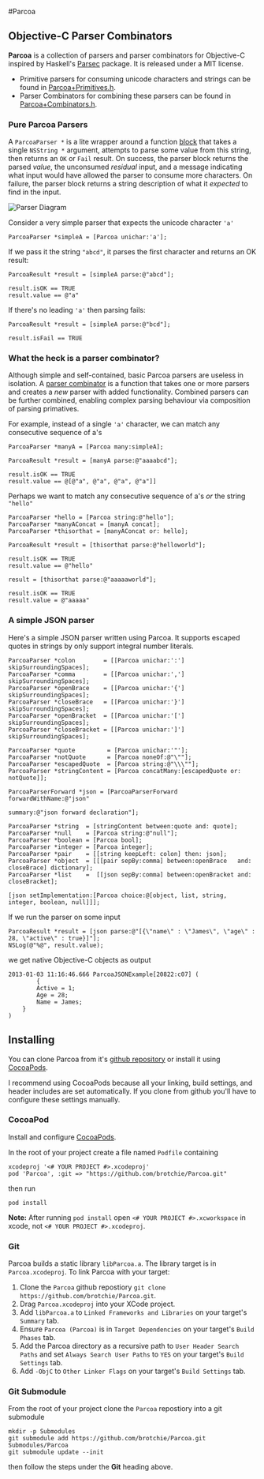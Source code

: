 #Parcoa
## Objective-C Parser Combinators
**Parcoa** is a collection of parsers and parser combinators for Objective-C inspired by Haskell's [Parsec](http://www.haskell.org/haskellwiki/Parsec) package. It is released under a MIT license.

- Primitive parsers for consuming unicode characters and strings can be found in [Parcoa+Primitives.h](https://github.com/brotchie/Parcoa/blob/master/Parcoa/Parcoa%2BPrimitives.h).
- Parser Combinators for combining these parsers can be found in [Parcoa+Combinators.h](https://github.com/brotchie/Parcoa/blob/master/Parcoa/Parcoa%2BCombinators.h).

### Pure Parcoa Parsers
A `ParcoaParser *` is a lite wrapper around a function [block](http://developer.apple.com/library/ios/#documentation/cocoa/Conceptual/Blocks/Articles/00_Introduction.html) that takes a single `NSString *` argument, attempts to parse some value from this string, then returns an `OK` or `Fail` result. On success, the parser block returns the parsed *value*, the unconsumed *residual* input, and a message indicating what input would have allowed the parser to consume more characters. On failure, the parser block returns a string description of what it *expected* to find in the input.

![Parser Diagram](https://raw.github.com/brotchie/Parcoa/master/docs/diagrams/parser.png)

Consider a very simple parser that expects the unicode character `'a'`

    ParcoaParser *simpleA = [Parcoa unichar:'a'];

If we pass it the string `"abcd"`, it parses the first character and returns an OK result:

    ParcoaResult *result = [simpleA parse:@"abcd"];
    
    result.isOK == TRUE
    result.value == @"a"

If there's no leading `'a'` then parsing fails:

    ParcoaResult *result = [simpleA parse:@"bcd"];
    
    result.isFail == TRUE

### What the heck is a parser combinator?
Although simple and self-contained, basic Parcoa parsers are useless in isolation. A [parser combinator](http://en.wikipedia.org/wiki/Parser_combinator) is a function that takes one or more parsers and creates a *new* parser with added functionality. Combined parsers can be further combined, enabling complex parsing behaviour via composition of parsing primatives.

For example, instead of a single `'a'` character, we can match any consecutive sequence of a's

```
ParcoaParser *manyA = [Parcoa many:simpleA];

ParcoaResult *result = [manyA parse:@"aaaabcd"];

result.isOK == TRUE
result.value == @[@"a", @"a", @"a", @"a"]]
```

Perhaps we want to match any consecutive sequence of a's *or* the string `"hello"`
```
ParcoaParser *hello = [Parcoa string:@"hello"];
ParcoaParser *manyAConcat = [manyA concat];
ParcoaParser *thisorthat = [manyAConcat or: hello];

ParcoaResult *result = [thisorthat parse:@"helloworld"];

result.isOK == TRUE
result.value == @"hello"

result = [thisorthat parse:@"aaaaaworld"];

result.isOK == TRUE
result.value = @"aaaaa"

```
### A simple JSON parser
Here's a simple JSON parser written using Parcoa. It supports escaped quotes in strings by only support integral number literals.

```objc
ParcoaParser *colon        = [[Parcoa unichar:':'] skipSurroundingSpaces];
ParcoaParser *comma        = [[Parcoa unichar:','] skipSurroundingSpaces];
ParcoaParser *openBrace    = [[Parcoa unichar:'{'] skipSurroundingSpaces];
ParcoaParser *closeBrace   = [[Parcoa unichar:'}'] skipSurroundingSpaces];
ParcoaParser *openBracket  = [[Parcoa unichar:'['] skipSurroundingSpaces];
ParcoaParser *closeBracket = [[Parcoa unichar:']'] skipSurroundingSpaces];

ParcoaParser *quote         = [Parcoa unichar:'"'];
ParcoaParser *notQuote      = [Parcoa noneOf:@"\""];
ParcoaParser *escapedQuote  = [Parcoa string:@"\\\""];
ParcoaParser *stringContent = [Parcoa concatMany:[escapedQuote or: notQuote]];

ParcoaParserForward *json = [ParcoaParserForward forwardWithName:@"json"
                                                         summary:@"json forward declaration"];

ParcoaParser *string  = [stringContent between:quote and: quote];
ParcoaParser *null    = [Parcoa string:@"null"];
ParcoaParser *boolean = [Parcoa bool];
ParcoaParser *integer = [Parcoa integer];
ParcoaParser *pair    = [[string keepLeft: colon] then: json];
ParcoaParser *object  = [[[pair sepBy:comma] between:openBrace   and: closeBrace] dictionary];
ParcoaParser *list    =  [[json sepBy:comma] between:openBracket and: closeBracket];

[json setImplementation:[Parcoa choice:@[object, list, string, integer, boolean, null]]];
```

If we run the parser on some input

    ParcoaResult *result = [json parse:@"[{\"name\" : \"James\", \"age\" : 28, \"active\" : true}]"];
    NSLog(@"%@", result.value);

we get native Objective-C objects as output

    2013-01-03 11:16:46.666 ParcoaJSONExample[20822:c07] (
            {
            Active = 1;
            Age = 28;
            Name = James;
        }
    )

## Installing
You can clone Parcoa from it's [github repository](https://github.com/brotchie/Parcoa) or install it using [CocoaPods](http://cocoapods.org/).

I recommend using CocoaPods because all your linking, build settings, and header includes are set automatically. If you clone from github you'll have to configure these settings manually.
### CocoaPod
Install and configure [CocoaPods](http://cocoapods.org/).

In the root of your project create a file named `Podfile` containing

    xcodeproj '<# YOUR PROJECT #>.xcodeproj'
    pod 'Parcoa', :git => "https://github.com/brotchie/Parcoa.git"
    
then run

    pod install
    
**Note:** After running `pod install` open `<# YOUR PROJECT #>.xcworkspace` in xcode, not `<# YOUR PROJECT #>.xcodeproj`.
    
### Git
Parcoa builds a static library `libParcoa.a`. The library target is in `Parcoa.xcodeproj`. To link Parcoa with your target:

1. Clone the `Parcoa` github repostiory ```git clone https://github.com/brotchie/Parcoa.git```.
2. Drag `Parcoa.xcodeproj` into your XCode project.
3. Add `libParcoa.a` to `Linked Frameworks and Libraries` on your target's `Summary` tab.
4. Ensure `Parcoa (Parcoa)` is in `Target Dependencies` on your target's `Build Phases` tab.
5. Add the Parcoa directory as a recursive path to `User Header Search Paths` and set `Always Search User Paths` to `YES` on your target's `Build Settings` tab.
6. Add `-ObjC` to `Other Linker Flags` on your target's `Build Settings` tab.

### Git Submodule
From the root of your project clone the `Parcoa` repostiory into a git submodule

    mkdir -p Submodules
    git submodule add https://github.com/brotchie/Parcoa.git Submodules/Parcoa
    git submodule update --init
    
then follow the steps under the **Git** heading above.
